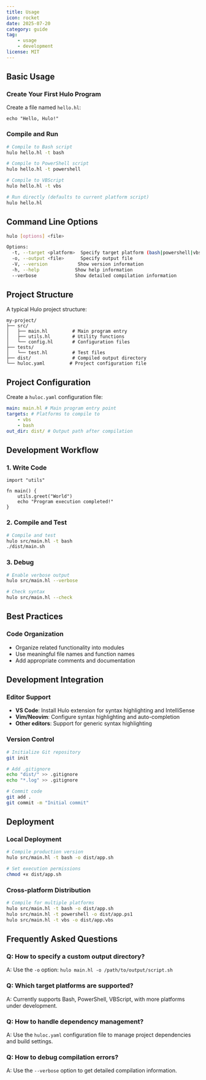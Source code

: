```yaml
---
title: Usage
icon: rocket
date: 2025-07-20
category: guide
tag:
    - usage
    - development
license: MIT
---
```


## Basic Usage

### Create Your First Hulo Program

Create a file named `hello.hl`:

```hulo title="hello.hl"
echo "Hello, Hulo!"
```

### Compile and Run

```bash
# Compile to Bash script
hulo hello.hl -t bash

# Compile to PowerShell script
hulo hello.hl -t powershell

# Compile to VBScript
hulo hello.hl -t vbs

# Run directly (defaults to current platform script)
hulo hello.hl
```

## Command Line Options

```bash
hulo [options] <file>

Options:
  -t, --target <platform>  Specify target platform (bash|powershell|vbs)
  -o, --output <file>      Specify output file
  -V, --version           Show version information
  -h, --help             Show help information
  --verbose              Show detailed compilation information
```

## Project Structure

A typical Hulo project structure:

```
my-project/
├── src/
│   ├── main.hl         # Main program entry
│   ├── utils.hl        # Utility functions
│   └── config.hl       # Configuration files
├── tests/
│   └── test.hl         # Test files
├── dist/               # Compiled output directory
└── huloc.yaml         # Project configuration file
```

## Project Configuration

Create a `huloc.yaml` configuration file:

```yaml
main: main.hl # Main program entry point
targets: # Platforms to compile to
    - vbs
    - bash
out_dir: dist/ # Output path after compilation
```

## Development Workflow

### 1. Write Code

```hulo title="src/main.hl"
import "utils"

fn main() {
    utils.greet("World")
    echo "Program execution completed!"
}
```

### 2. Compile and Test

```bash
# Compile and test
hulo src/main.hl -t bash
./dist/main.sh
```

### 3. Debug

```bash
# Enable verbose output
hulo src/main.hl --verbose

# Check syntax
hulo src/main.hl --check
```

## Best Practices

### Code Organization

- Organize related functionality into modules
- Use meaningful file names and function names
- Add appropriate comments and documentation

<!-- TODO This syntax has issues, I'll improve it later
### Error Handling

```hulo
fn safe_operation() {
    if file_exists("config.txt") {
        // Execute operation
    } else {
        echo "Error: Configuration file not found"
        exit(1)
    }
}
```

### Platform Compatibility

```hulo
// Use conditional compilation to handle platform differences
#if target == "windows"
    echo "Windows platform specific code"
#else
    echo "Unix platform specific code"
#endif
```
-->

## Development Integration

### Editor Support

- **VS Code**: Install Hulo extension for syntax highlighting and IntelliSense
- **Vim/Neovim**: Configure syntax highlighting and auto-completion
- **Other editors**: Support for generic syntax highlighting

### Version Control

```bash
# Initialize Git repository
git init

# Add .gitignore
echo "dist/" >> .gitignore
echo "*.log" >> .gitignore

# Commit code
git add .
git commit -m "Initial commit"
```

## Deployment

### Local Deployment

```bash
# Compile production version
hulo src/main.hl -t bash -o dist/app.sh

# Set execution permissions
chmod +x dist/app.sh
```

### Cross-platform Distribution

```bash
# Compile for multiple platforms
hulo src/main.hl -t bash -o dist/app.sh
hulo src/main.hl -t powershell -o dist/app.ps1
hulo src/main.hl -t vbs -o dist/app.vbs
```

## Frequently Asked Questions

### Q: How to specify a custom output directory?
A: Use the `-o` option: `hulo main.hl -o /path/to/output/script.sh`

### Q: Which target platforms are supported?
A: Currently supports Bash, PowerShell, VBScript, with more platforms under development.

### Q: How to handle dependency management?
A: Use the `huloc.yaml` configuration file to manage project dependencies and build settings.

### Q: How to debug compilation errors?
A: Use the `--verbose` option to get detailed compilation information.